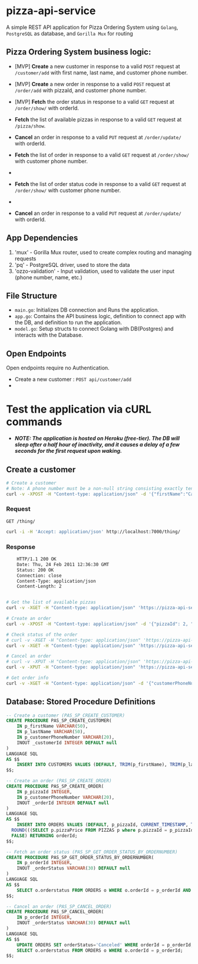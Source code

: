 # pizza-api-service
A simple REST API application for Pizza Ordering System using `Golang`, `PostgreSQL` as database, and `Gorilla Mux` for routing

## Pizza Ordering System business logic:
- [MVP] **Create** a new customer in response to a valid `POST` request at `/customer/add` with first name, last name, and customer phone number.
- [MVP] **Create** a new order in response to a valid `POST` request at `/order/add` with pizzaId, and customer phone number.
- [MVP] **Fetch** the order status in response to a valid `GET` request at `/order/show/` with orderId.
- **Fetch** the list of available pizzas in response to a valid `GET` request at `/pizza/show`.
- **Cancel** an order in response to a valid `PUT` request at `/order/update/` with orderId.
- **Fetch** the list of order in response to a valid `GET` request at `/order/show/` with customer phone number.
- 


- **Fetch** the list of order status code in response to a valid `GET` request at `/order/show/` with customer phone number.
- 


- **Cancel** an order in response to a valid `PUT` request at `/order/update/` with orderId.



## App Dependencies
1. 'mux' - Gorilla Mux router, used to create complex routing and managing requests
2. 'pq' - PostgreSQL driver, used to store the data
3. 'ozzo-validation' - Input validation, used to validate the user input (phone number, name, etc.)

## File Structure
* `main.go`: Initializes DB connection and Runs the application.
* `app.go`: Contains the API business logic, definition to connect app with the DB, and definition to run the application.
* `model.go`: Setup structs to connect Golang with DB(Postgres) and interacts with the Database.

## Open Endpoints
Open endpoints require no Authentication.
* Create a new customer : `POST api/customer/add`
* 



# Test the application via cURL commands
- ***NOTE: The application is hosted on Heroku (free-tier). The DB will sleep after a half hour of inactivity, and it causes a delay of a few seconds for the first request upon waking.***


## Create a customer
```bash
# Create a customer
# Note: A phone number must be a non-null string consisting exactly ten digits without country code (e.g. +1)
curl -v -XPOST -H "Content-type: application/json" -d '{"firstName":"Carl", "lastName":"Raymond", "customerPhoneNumber":"8481259874"}' 'https://pizza-api-service.herokuapp.com/customer/add'

```
### Request
`GET /thing/`
```bash
curl -i -H 'Accept: application/json' http://localhost:7000/thing/
```

### Response
```bash
    HTTP/1.1 200 OK
    Date: Thu, 24 Feb 2011 12:36:30 GMT
    Status: 200 OK
    Connection: close
    Content-Type: application/json
    Content-Length: 2
```






```bash

# Get the list of available pizzas
curl -v -XGET -H "Content-type: application/json" 'https://pizza-api-service.herokuapp.com/pizza/show'

# Create an order
curl -v -XPOST -H "Content-type: application/json" -d '{"pizzaId": 2, "customerPhoneNumber":"8481259874"}' 'https://pizza-api-service.herokuapp.com/order/add'

# Check status of the order
# curl -v -XGET -H "Content-type: application/json" 'https://pizza-api-service.herokuapp.com/order/show/<orderId>'
curl -v -XGET -H "Content-type: application/json" 'https://pizza-api-service.herokuapp.com/order/show/2'

# Cancel an order
# curl -v -XPUT -H "Content-type: application/json" 'https://pizza-api-service.herokuapp.com/order/update/<orderId>'
curl -v -XPUT -H "Content-type: application/json" 'https://pizza-api-service.herokuapp.com/order/update/2'

# Get order info
curl -v -XGET -H "Content-type: application/json" -d '{"customerPhoneNumber":"8481259874"}' 'https://pizza-api-service.herokuapp.com/order/show'
```

## Database: Stored Procedure Definitions
```sql
-- Create a customer (PAS_SP_CREATE_CUSTOMER)
CREATE PROCEDURE PAS_SP_CREATE_CUSTOMER(
	IN p_firstName VARCHAR(50),
	IN p_lastName VARCHAR(50),
	IN p_customerPhoneNumber VARCHAR(20),
	INOUT _customerId INTEGER DEFAULT null
)
LANGUAGE SQL
AS $$
	INSERT INTO CUSTOMERS VALUES (DEFAULT, TRIM(p_firstName), TRIM(p_lastName), TRIM(p_customerPhoneNumber), FALSE) RETURNING customerId;
$$;

-- Create an order (PAS_SP_CREATE_ORDER)
CREATE PROCEDURE PAS_SP_CREATE_ORDER(
	IN p_pizzaId INTEGER,
	IN p_customerPhoneNumber VARCHAR(20),
	INOUT _orderId INTEGER DEFAULT null
)
LANGUAGE SQL
AS $$
	INSERT INTO ORDERS VALUES (DEFAULT, p_pizzaId, CURRENT_TIMESTAMP, TRIM(p_customerPhoneNumber), 'Order Received', 
  ROUND(((SELECT p.pizzaPrice FROM PIZZAS p where p.pizzaId = p_pizzaId) * 1.0625), 2), 
  FALSE) RETURNING orderId;
$$;

-- Fetch an order status (PAS_SP_GET_ORDER_STATUS_BY_ORDERNUMBER)
CREATE PROCEDURE PAS_SP_GET_ORDER_STATUS_BY_ORDERNUMBER(
	IN p_orderId INTEGER,
	INOUT _orderStatus VARCHAR(30) DEFAULT null
)
LANGUAGE SQL
AS $$
	SELECT o.orderstatus FROM ORDERS o WHERE o.orderId = p_orderId AND o.isDeleted = FALSE;
$$;

-- Cancel an order (PAS_SP_CANCEL_ORDER)
CREATE PROCEDURE PAS_SP_CANCEL_ORDER(
	IN p_orderId INTEGER,
	INOUT _orderStatus VARCHAR(30) DEFAULT null
)
LANGUAGE SQL
AS $$
	UPDATE ORDERS SET orderStatus='Canceled' WHERE orderId = p_orderId;
	SELECT o.orderstatus FROM ORDERS o WHERE o.orderId = p_orderId;
$$;
```